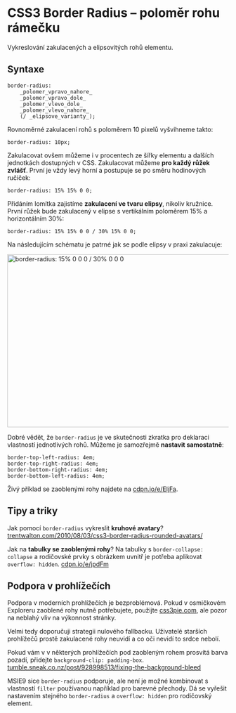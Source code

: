 CSS3 Border Radius – poloměr rohu rámečku
=========================================

Vykreslování zakulacených a elipsovitých rohů elementu.

Syntaxe
-------

	border-radius:
		_polomer_vpravo_nahore_
		_polomer_vpravo_dole_
		_polomer_vlevo_dole_
		_polomer_vlevo_nahore_
		(/ _elipsove_varianty_);

Rovnoměrné zakulacení rohů s poloměrem 10 pixelů vyšvihneme takto:

	border-radius: 10px;

Zakulacovat ovšem můžeme i v procentech ze šířky elementu a dalších jednotkách dostupných v CSS. Zakulacovat můžeme **pro každý růžek zvlášť**. První je vždy levý horní a postupuje se po směru hodinových ručiček:

	border-radius: 15% 15% 0 0;

Přidáním lomítka zajistíme **zakulacení ve tvaru elipsy**, nikoliv kružnice. První růžek bude zakulacený v elipse s vertikálním poloměrem 15% a horizontálním 30%:

	border-radius: 15% 15% 0 0 / 30% 15% 0 0;

Na následujícím schématu je patrné jak se podle elipsy v praxi zakulacuje:

<img class="picture" src="content/schemes/CSS3-border-radius.svg" width="700" height="394" alt="border-radius: 15% 0 0 0 / 30% 0 0 0">

Dobré vědět, že `border-radius` je ve skutečnosti zkratka pro deklaraci vlastností jednotlivých rohů. Můžeme je samozřejmě **nastavit samostatně**:

	border-top-left-radius: 4em;
	border-top-right-radius: 4em;
	border-bottom-right-radius: 4em;
	border-bottom-left-radius: 4em;

Živý příklad se zaoblenými rohy najdete na [cdpn.io/e/EljFa](http://cdpn.io/e/EljFa).

Tipy a triky
------------

Jak pomocí `border-radius` vykreslit **kruhové avatary**? [trentwalton.com/2010/08/03/css3-border-radius-rounded-avatars/](http://trentwalton.com/2010/08/03/css3-border-radius-rounded-avatars/)

Jak na **tabulky se zaoblenými rohy**? Na tabulky s `border-collapse: collapse` a rodičovské prvky s obrázkem uvnitř je potřeba aplikovat `overflow: hidden`. [cdpn.io/e/jpdFm](http://cdpn.io/e/jpdFm)


Podpora v prohlížečích
----------------------

Podpora v moderních prohlížečích je bezproblémová. Pokud v osmičkovém Exploreru zaoblené rohy nutně potřebujete, použijte [css3pie.com](http://css3pie.com/), ale pozor na neblahý vliv na výkonnost stránky.

Velmi tedy doporučuji strategii nulového fallbacku. Uživatelé starších prohlížečů prostě zakulacené rohy neuvidí a co oči nevidí to srdce nebolí.

Pokud vám v v některých prohlížečích pod zaobleným rohem prosvítá barva pozadí, přidejte `background-clip: padding-box`. [tumble.sneak.co.nz/post/928998513/fixing-the-background-bleed](http://tumble.sneak.co.nz/post/928998513/fixing-the-background-bleed)

MSIE9 sice `border-radius` podporuje, ale není je možné kombinovat s vlastností `filter` používanou například pro barevné přechody. Dá se vyřešit nastavením stejného `border-radius` a `overflow: hidden` pro rodičovský element.
